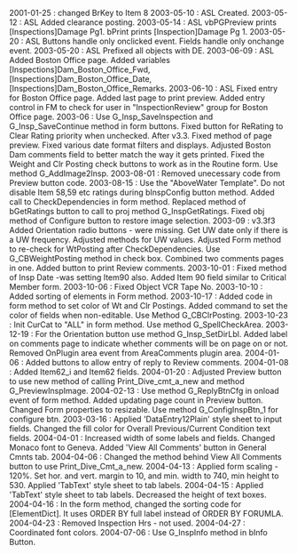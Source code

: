 2001-01-25 : changed BrKey to Item 82003-05-10 : ASL Created.2003-05-12 : ASL Added clearance posting.2003-05-14 : ASL vbPGPreview prints [Inspections]Damage Pg1. bPrint prints [Inspection]Damage Pg 1.2003-05-20 : ASL Buttons handle only onclicked event. Fields handle only onchange event.2003-05-20 : ASL Prefixed all objects with DE.2003-06-09 : ASL Added Boston Office page. Added variables [Inspections]Dam_Boston_Office_Fwd, [Inspections]Dam_Boston_Office_Date, [Inspections]Dam_Boston_Office_Remarks.2003-06-10 : ASL Fixed entry for Boston Office page. Added last page to print preview. Added entry control in FM to check for user in "InspectionReview" group for Boston Office page.2003-06 : Use G_Insp_SaveInspection and G_Insp_SaveContinue method in form buttons. Fixed button for ReRating to Clear Rating priority when unchecked. After v3.3. Fixed method of page preview. Fixed various date format filters and displays. Adjusted Boston Dam comments field to better match the way it gets printed. Fixed the Weight and Clr Posting check buttons to work as in the Routine form. Use method G_AddImage2Insp.2003-08-01 : Removed unecessary code from Preview button code.2003-08-15 : Use the "AboveWater Template". Do not disable Item 58,59 etc ratings during bInspConfig button method. Added call to CheckDependencies in form method. Replaced method of bGetRatings button to call to proj method G_InspGetRatings. Fixed obj method of Configure button to restore image selection.2003-09 : v3.3f3 Added Orientation radio buttons - were missing. Get UW date only if there is a UW frequency. Adjusted methods for UW values. Adjusted Form method to re-check for WtPosting after CheckDependencies. Use G_CBWeightPosting method in check box.  Combined two comments pages in one. Added button to print Review comments.2003-10-01 : Fixed method of Insp Date -was setting Item90 also. Added Item 90 field similar to Critical Member form.2003-10-06 : Fixed Object VCR Tape No.2003-10-10 : Added sorting of elements in Form method.2003-10-17 : Added code in form method to set color of Wt and Clr Postings. Added command to set the color of fields when non-editable. Use Method G_CBClrPosting.2003-10-23 : Init CurCat to "ALL" in form method. Use method G_SpellCheckArea.2003-12-19 : For the Orientation button use method G_Insp_SetDirLbl. Added label on comments page to indicate whether comments will be on page on or not. Removed OnPlugin area event from AreaComments plugin area.2004-01-06 : Added buttons to allow entry of reply to Review comments.2004-01-08 : Added Item62_i and Item62 fields.2004-01-20 : Adjusted Preview button to use new method of calling Print_Dive_cmt_a_new and method G_PreviewInspImage.2004-02-13 : Use method G_ReplyBtnCfg in onload event of form method. Added updating page count in Preview button. Changed Form properties to resizable. Use method G_ConfigInspBtn_1 for configure btn.2003-03-16 : Applied 'DataEntry12Plain' style sheet to input fields.  Changed the fill color for Overall Previous/Current Condition text fields.2004-04-01 : Increased width of some labels and fields.  Changed Monaco font to Geneva. Added 'View All Comments' button in General Cmnts tab.2004-04-06 : Changed the method behind View All Comments button to use Print_Dive_Cmt_a_new.2004-04-13 : Applied form scaling - 120%.  Set hor. and vert. margin to 10, and min. width to 740, min height to 530.  Applied 'TabText' style sheet to tab labels.2004-04-15 : Applied 'TabText' style sheet to tab labels. Decreased the height of text boxes.2004-04-16 : In the form method, changed the sorting code for [ElementDict].  It uses ORDER BY full label instead of ORDER BY FORUMLA.2004-04-23 : Removed Inspection Hrs - not used.2004-04-27 : Coordinated font colors.2004-07-06 : Use G_InspInfo method in bInfo Button.